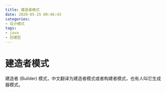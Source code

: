 ```yaml
---
title: 建造者模式
date: 2020-05-25 00:46:43
categories:
- 设计模式
tags:
- java
- 创建型
---
```


# 建造者模式

建造者 (Builder) 模式，中文翻译为建造者模式或者构建者模式，也有人叫它生成器模式。

<!-- more -->

